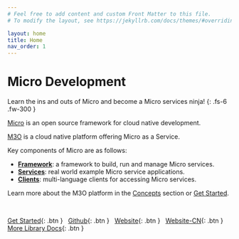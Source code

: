 ```yaml
---
# Feel free to add content and custom Front Matter to this file.
# To modify the layout, see https://jekyllrb.com/docs/themes/#overriding-theme-defaults

layout: home
title: Home
nav_order: 1
---
```


# Micro Development

Learn the ins and outs of Micro and become a Micro services ninja!
{: .fs-6 .fw-300 }

[Micro](https://micro.mu) is an open source framework for cloud native development.

[M3O](https://m3o.com) is a cloud native platform offering Micro as a Service.

Key components of Micro are as follows:

* **[Framework](https://github.com/micro/micro)**: a framework to build, run and manage Micro services.
* **[Services](https://github.com/micro/services)**: real world example Micro service applications.
* **[Clients](https://github.com/micro/clients)**: multi-language clients for accessing Micro services.

Learn more about the M3O platform in the [Concepts](/concepts) section or [Get Started](/getting-started).

<br />

[Get Started](/getting-started){: .btn } &nbsp;
[Github](https://github.com/micro-community){: .btn }  &nbsp;
[Website](https://micro.arch.run/){: .btn }  &nbsp;
[Website-CN](https://microhq.cn/){: .btn }  &nbsp;
[More Library Docs](https://micro-community.github.io/m3o-web/docs/){: .btn }

<div style="height: 320px"></div>
